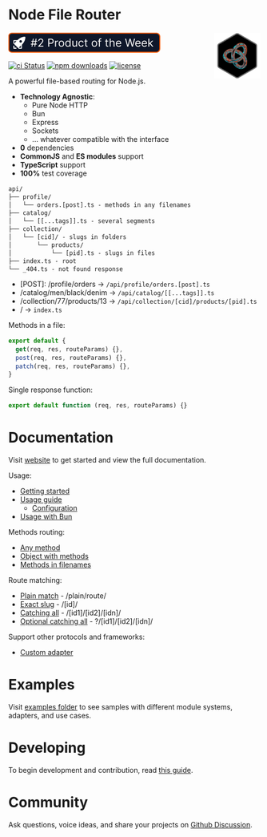 # Node File Router

<img align="right" width="92" height="92" title="Node File Router Logo"
src="./static/images/logo.png" />

[![product of the week](./static/images/devhunt-badge.svg)](https://devhunt.org/tool/node-file-router)

[![ci Status](https://github.com/danilqa/node-file-router/actions/workflows/deploy.yml/badge.svg)](https://github.com/Danilqa/node-file-router/actions)
[![npm downloads](https://snyk.io/test/github/danilqa/node-file-router/badge.svg)](https://snyk.io/test/github/danilqa/node-file-router)
[![license](https://img.shields.io/badge/license-MIT-blue.svg)](https://github.com/danilqa/node-file-router/blob/main/LICENSE)

A powerful file-based routing for Node.js.

* **Technology Agnostic**: 
  * Pure Node HTTP
  * Bun
  * Express
  * Sockets
  * ... whatever compatible with the interface
* **0** dependencies
* **CommonJS** and **ES modules** support
* **TypeScript** support
* **100%** test coverage

```
api/
├── profile/
│   └── orders.[post].ts - methods in any filenames
├── catalog/
│   └── [[...tags]].ts - several segments
├── collection/
│   └── [cid]/ - slugs in folders
│       └── products/
│           └── [pid].ts - slugs in files
├── index.ts - root
└── _404.ts - not found response    
```

* [POST]: /profile/orders → `/api/profile/orders.[post].ts`
* /catalog/men/black/denim → `/api/catalog/[[...tags]].ts`
* /collection/77/products/13 → `/api/collection/[cid]/products/[pid].ts`
* / → `index.ts`

Methods in a file:
```js
export default {
  get(req, res, routeParams) {},
  post(req, res, routeParams) {},
  patch(req, res, routeParams) {},
}
```

Single response function:
```js
export default function (req, res, routeParams) {}
```

# Documentation

Visit [website](https://danilqa.github.io/node-file-router/) to get started and view 
the full documentation.

Usage:
* [Getting started](https://danilqa.github.io/node-file-router/docs/getting-started)
* [Usage guide](https://danilqa.github.io/node-file-router/docs/usage-guide)
  * [Configuration](https://danilqa.github.io/node-file-router/docs/usage-guide#configuration)
* [Usage with Bun](https://danilqa.github.io/node-file-router/docs/use-with-bun)

Methods routing:
* [Any method](https://danilqa.github.io/node-file-router/docs/usage-guide#any-method)
* [Object with methods](https://danilqa.github.io/node-file-router/docs/usage-guide#object-with-methods)
* [Methods in filenames](https://danilqa.github.io/node-file-router/docs/usage-guide#methods-in-filenames)

Route matching:
* [Plain match](https://danilqa.github.io/node-file-router/docs/route-matching#direct-matching) - /plain/route/
* [Exact slug](https://danilqa.github.io/node-file-router/docs/route-matching#exact-matching) - /[id]/
* [Catching all](https://danilqa.github.io/node-file-router/docs/route-matching#catching-all) - /[id1]/[id2]/[idn]/
* [Optional catching all](https://danilqa.github.io/node-file-router/docs/route-matching#optional-catching-all) - ?/[id1]/[id2]/[idn]/

Support other protocols and frameworks:
* [Custom adapter](https://danilqa.github.io/node-file-router/docs/custom-adapter)

# Examples

Visit [examples folder](https://github.com/Danilqa/node-file-router/tree/main/examples) to see samples with 
different module systems, adapters, and use cases.

# Developing

To begin development and contribution, read [this guide](/contributing/developing.md).

# Community

Ask questions, voice ideas, and share your projects on [Github Discussion](https://github.com/Danilqa/node-file-router/discussions).
